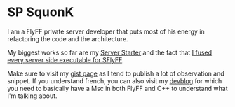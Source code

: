# SP SquonK

I am a FlyFF private server developer that puts most of his energy in refactoring the code and the architecture.

My biggest works so far are my [Server Starter](https://github.com/SPSquonK/ServerStarter) and the fact that [I fused every server side executable for SFlyFF](https://www.xn--s-sfa.fr/wp-content/uploads/2020/05/DBWorldServer02.png).

Make sure to visit my [gist page](https://gist.github.com/SPSquonK/) as I tend to publish a lot of observation and snippet.
If you understand french, you can also visit my [devblog](https://www.sà.fr) for which you need to basically have a Msc in both FlyFF and C++ to understand what I'm talking about.
